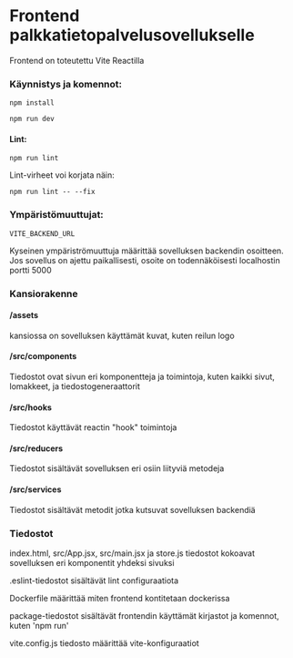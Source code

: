 # Frontend palkkatietopalvelusovellukselle

Frontend on toteutettu Vite Reactilla

### Käynnistys ja komennot:

```
npm install

npm run dev
```

#### Lint:

```
npm run lint
```

Lint-virheet voi korjata näin:
```
npm run lint -- --fix
```

### Ympäristömuuttujat:

```VITE_BACKEND_URL```

Kyseinen ympäriströmuuttuja määrittää sovelluksen backendin osoitteen. Jos sovellus on ajettu paikallisesti, osoite on todennäköisesti localhostin portti 5000

### Kansiorakenne

#### /assets

kansiossa on sovelluksen käyttämät kuvat, kuten reilun logo

#### /src/components

Tiedostot ovat sivun eri komponentteja ja toimintoja, kuten kaikki sivut, lomakkeet, ja tiedostogeneraattorit

#### /src/hooks

Tiedostot käyttävät reactin "hook" toimintoja

#### /src/reducers

Tiedostot sisältävät sovelluksen eri osiin liityviä metodeja

#### /src/services

Tiedostot sisältävät metodit jotka kutsuvat sovelluksen backendiä

### Tiedostot

index.html, src/App.jsx, src/main.jsx ja store.js tiedostot kokoavat sovelluksen eri komponentit yhdeksi sivuksi

.eslint-tiedostot sisältävät lint configuraatiota

Dockerfile määrittää miten frontend kontitetaan dockerissa

package-tiedostot sisältävät frontendin käyttämät kirjastot ja komennot, kuten 'npm run' 

vite.config.js tiedosto määrittää vite-konfiguraatiot